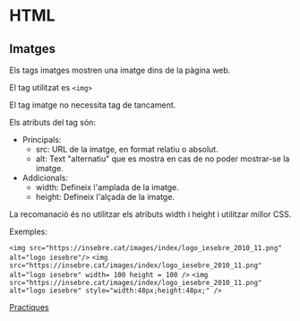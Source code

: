 # HTML

## Imatges

Els tags imatges mostren una imatge dins de la pàgina web.

El tag utilitzat es ``` <img> ```

El tag imatge no necessita tag de tancament.

Els atributs del tag són:

- Principals:
  - src: URL de la imatge, en format relatiu o absolut.
  - alt: Text "alternatiu" que es mostra en cas de no poder mostrar-se la imatge.
- Addicionals:
  - width: Defineix l'amplada de la imatge.
  - height: Defineix l'alçada de la imatge.

La recomanació és no utilitzar els atributs width i height i utilitzar millor CSS.

Exemples:

```<img src="https://insebre.cat/images/index/logo_iesebre_2010_11.png" alt="logo iesebre"/>```
```<img src="https://insebre.cat/images/index/logo_iesebre_2010_11.png" alt="logo iesebre" width= 100 height = 100 />```
```<img src="https://insebre.cat/images/index/logo_iesebre_2010_11.png" alt="logo iesebre" style="width:48px;height:48px;" />```

[Practiques](https://www.w3schools.com/html/exercise.asp?filename=exercise_html_images1)

